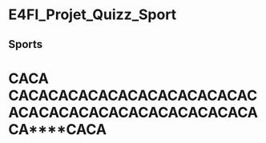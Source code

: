 # E4FI_Projet_Quizz_Sport

## Sports

# **CACA** **CACA****CACA****CACA****CACA****CACA****CACA****CACA****CACA****CACA****CACA****CACA****CACA****CACA****CACA**
